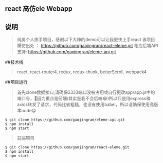 ## react 高仿ele Webapp
## 说明
> 纯属个人练手项目，感谢以下大神的demo可以让我更快上手react
> 该项目模仿出处 ： https://github.com/gaojingran/react-eleme.git
> 相应后端API支持:  https://github.com/gaojingran/eleme-api.git

##技术栈
> react, react-router4, redux, redux-thunk, betterScroll, webpack4

##项目运行
>首先clone数据接口,请确保3333端口没被占用或自行更改app/app.js中的端口号，🙈因为重点是前端(其实是我不会后端😂)所以只是用express和axios转发了请求，代码比较粗糙，也没有使用babel，所以请确保使用高版本node😋

```
$ git clone https://github.com/gaojingran/eleme-api.git
$ npm install
$ npm start
```
>前端项目

```
$ git clone https://github.com/gaojingran/react-eleme.git
$ npm install
$ npm start
```